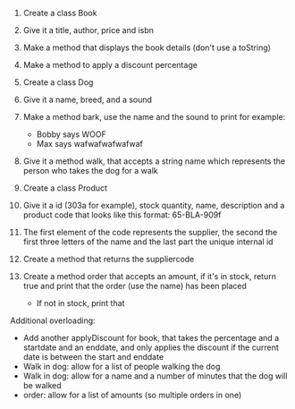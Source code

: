 1. Create a class Book
2. Give it a title, author, price and isbn
3. Make a method that displays the book details (don't use a toString)
4. Make a method to apply a discount percentage 

1. Create a class Dog
2. Give it a name, breed, and a sound
3. Make a method bark, use the name and the sound to print for example:
   - Bobby says WOOF
   - Max says wafwafwafwafwaf
4. Give it a method walk, that accepts a string name which represents the person who takes the dog for a walk

1. Create a class Product
2. Give it a id (303a for example), stock quantity, name, description and a product code that looks like this format: 65-BLA-909f
3. The first element of the code represents the supplier, the second the first three letters of the name and the last part the unique internal id
4. Create a method that returns the suppliercode
5. Create a method order that accepts an amount, if it's in stock, return true and print that the order (use the name) has been placed
    - If not in stock, print that


Additional overloading:
- Add another applyDiscount for book, that takes the percentage and a startdate and an enddate, and only applies the discount if the current date is between the start and enddate
- Walk in dog: allow for a list of people walking the dog
- Walk in dog: allow for a name and a number of minutes that the dog will be walked
- order: allow for a list of amounts (so multiple orders in one)